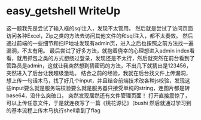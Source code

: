 # easy_getshell WriteUp
这一题我先是尝试了输入框的sql注入，发现不太管用。
然后就是尝试了访问页面访问各种Excel，Zip之类的方法去访问其他文件的和sql注入，都不太奏效。
然后通过前端的一些细节和扫IP地址发现有admin页，进入之后也按照之前方法找一遍漏洞，不太有用。
最后尝试了好多方法，就抱着侥幸的心理想进入admin index看看，就用抓包之类的方式想绕过登录，发现还是不太行，然后就突然在前台看到了管路员是admin，这就让我突然想到猜密码的方法，不出几下就猜出是123456，突然进入了后台让我超级激动。
结合之前的经验，我就在后台找文件上传漏洞，想上传一句话木马，找了好几个input，并且结合前端技术改各种js校验，发现这些input要么就是服务端校验要么就是服务器只接受单纯的string，连图片都是转base64，没什么突破口。
突然发现居然还有文件管理页面！
打开直接震惊了，可以上传任意文件，于是就连夜写了一篇《桃花源记》（bushi
然后就通过学习到的基本流程上传木马执行shell拿到了flag